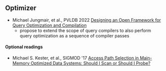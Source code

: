 ## Optimizer

- Michael Jungmair, et al., PVLDB 2022 [Designing an Open Framework for Query Optimization and Compilation](https://www.vldb.org/pvldb/vol15/p2389-jungmair.pdf)
  - propose to extend the scope of query compilers to also perform query optimization as a sequence of compiler passes

#### Optional readings

- Michael S. Kester, et al., SIGMOD '17 [Access Path Selection in Main-Memory Optimized Data Systems: Should I Scan or Should I Probe?](/assets/pdfs/Access_Path_Selection_in_Main-Memory_Optimized_Data_Systems.pdf)
